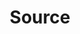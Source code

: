 ---
# -------------------------- #
#        CONTENT TYPE        #
# -------------------------- #

content-type: "api-object"
endpoint: "sources"
order: 6


# -------------------------- #
#        OBJECT INFO         #
# -------------------------- #

title: "Source"
endpoint-url: "/sources"

description: "{{ api.core-objects.sources.description }}"
intro-short: "Create, update, pause, unpause, and delete data sources" # Used in the API functionality section of the docs

# -------------------------- #
#        VERSION INFO        #
# -------------------------- #

latest-version: "4"
versions:
  - number: "4"
    deprecated: false


# -------------------------- #
#      AVAILABLE METHODS     #
# -------------------------- #

available-methods:
  - id: "create-a-source"
    title: "Create a source"
    method: "post"
    short: "{{ api.core-objects.sources.create.short | flatify }}"

  - id: "update-a-source"
    title: "Update a source"
    method: "put"
    short: "{{ api.core-objects.sources.update.description | flatify }}"

  - id: "pause-a-source"
    title: "Pause a source"
    method: "put"
    short: "{{ api.core-objects.sources.pause.description | flatify }}"

  - id: "unpause-a-source"
    title: "Unpause a source"
    method: "put"
    short: "{{ api.core-objects.sources.unpause.description | flatify }}"

  - id: "retrieve-a-source"
    title: "Retrieve a source"
    method: "get"
    short: "{{ api.core-objects.sources.retrieve.description | flatify }}"

  - id: "list-sources"
    title: "List all sources"
    method: "get"
    short: "{{ api.core-objects.sources.list.description | flatify }}"

  - id: "delete-a-source"
    title: "Delete a source"
    method: "delete"
    short: "{{ api.core-objects.sources.delete.description | flatify }}"


# -------------------------- #
#      OBJECT ATTRIBUTES     #
# -------------------------- #

object-attributes:
  - name: "id"
    type: "integer"
    description: "The unique identifier for this source."

  - name: "created_at"
    type: "timestamp"
    description: "The time at which the source object was created."

  - name: "deleted_at"
    type: "timestamp"
    description: "The time at which the source object was deleted."

  - name: "display_name"
    type: "string"
    description: "The display name of the source connection."

  - name: "name"
    type: "string"
    description: "{{ connect.common.attributes.name }}"

  - name: "paused_at"
    type: "timestamp"
    description: "If the connection was paused by the user, the time the pause began. Otherwise, or if the connection is active, this will be `null."

  - name: "properties"
    type: "object"
    sub-type: " source form properties"
    url: "{{ api.form-properties.source-forms.section }}"
    description: |
      Parameters for connecting to the source, excluding any sensitive credentials. The parameters must adhere to the `type` of source.

      **Note**: When included in responses, this object will contain the current values for the source's form properties. If an optional property (`is_required: false`) has not been provided, it will not be present in this object.

  - name: "report_card"
    type: "object"
    sub-type: "source report card"
    url: "{{ api.data-structures.report-cards.source.section }}"
    description: "A description of the source's configuration state."

  - name: "stitch_client_id"
    type: "integer"
    description: "The ID of the Stitch client account."

  - name: "system_paused_at"
    type: "timestamp"
    description: "If the connection was paused by the system, the time the pause began. Otherwise, or if the connection is active, this will be null."

  - name: "type"
    type: "string"
    description: "The source type."

  - name: "updated_at"
    type: "timestamp"
    description: "The time at which the object was last updated."
---
